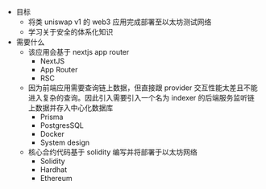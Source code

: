- 目标
	- 将类 uniswap v1 的 web3 应用完成部署至以太坊测试网络
	- 学习关于安全的体系化知识
- 需要什么
	- 该应用会基于 nextjs app router
		- NextJS
		- App Router
		- RSC
	- 因为前端应用需要查询链上数据，但直接跟 provider 交互性能太差且不能进入复杂的查询。因此引入需要引入一个名为 indexer 的后端服务监听链上数据并存入中心化数据库
		- Prisma
		- PostgresSQL
		- Docker
		- System design
	- 核心合约代码基于 solidity 编写并将部署于以太坊网络
		- Solidity
		- Hardhat
		- Ethereum